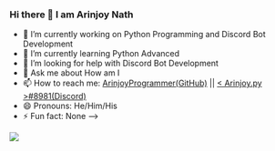 ### Hi there 👋 I am Arinjoy Nath 

- 🔭 I’m currently working on Python Programming and Discord Bot Development
- 🌱 I’m currently learning Python Advanced
- 🤔 I’m looking for help with Discord Bot Development
- 💬 Ask me about How am I
- 📫 How to reach me: [ArinjoyProgrammer(GitHub)](https://github.com/ArinjoyProgrammer) || [< Arinjoy.py >#8981(Discord)](https://discord.com/users/869192240038309898)
- 😄 Pronouns: He/Him/His
- ⚡ Fun fact: None
-->

<div align=centre>
<img src=https://github-readme-stats.vercel.app/api?username=ArinjoyProgrammer&&show_icons=true&title_color=ffffff&icon_color=bb2acf&text_color=daf7dc&bg_color=151515>
</div>
